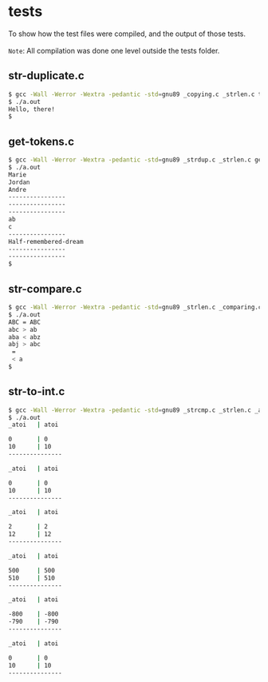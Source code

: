 # tests

To show how the test files were compiled, and the output of those tests.
\
\
`Note`: All compilation was done one level outside the tests folder.

## str-duplicate.c

```sh
$ gcc -Wall -Werror -Wextra -pedantic -std=gnu89 _copying.c _strlen.c tests/str-duplicate.c
$ ./a.out
Hello, there!
$
```

## get-tokens.c

```sh
$ gcc -Wall -Werror -Wextra -pedantic -std=gnu89 _strdup.c _strlen.c get_tokens.c tests/get-tokens.c
$ ./a.out
Marie
Jordan
Andre
----------------
----------------
----------------
ab
c
----------------
Half-remembered-dream
----------------
----------------
$
```

## str-compare.c

```sh
$ gcc -Wall -Werror -Wextra -pedantic -std=gnu89 _strlen.c _comparing.c tests/str-compare.c
$ ./a.out
ABC = ABC
abc > ab
aba < abz
abj > abc
 = 
 < a
$
```

## str-to-int.c

```sh
$ gcc -Wall -Werror -Wextra -pedantic -std=gnu89 _strcmp.c _strlen.c _atoi.c _isdigit.c tests/str-to-int.c
$ ./a.out
_atoi   | atoi

0       | 0
10      | 10
---------------

_atoi   | atoi

0       | 0
10      | 10
---------------

_atoi   | atoi

2       | 2
12      | 12
---------------

_atoi   | atoi

500     | 500
510     | 510
---------------

_atoi   | atoi

-800    | -800
-790    | -790
---------------

_atoi   | atoi

0       | 0
10      | 10
---------------
```
